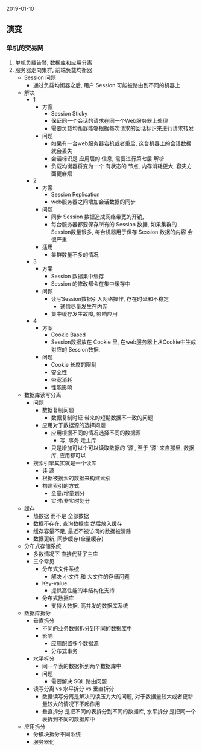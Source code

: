 2019-01-10

## 演变

### 单机的交易网
1. 单机负载告警, 数据库和应用分离
2. 服务器走向集群, 前端负载均衡器
    - Session 问题
        - 通过负载均衡器之后, 用户 Session 可能被路由到不同的机器上
    - 解决
        - 1
            - 方案
                - Session Sticky
                - 保证同一个会话的请求在同一个Web服务器上处理
                - 需要负载均衡器能够根据每次请求的回话标识来进行请求转发
            - 问题
                - 如果有一台web服务器宕机或者重启, 这台机器上的会话数据就会丢失
                - 会话标识是 应用层的 信息, 需要进行第七层 解析
                - 负载均衡器将变为一个 有状态的 节点, 内存消耗更大, 容灾方面更麻烦
        - 2
            - 方案
                - Session Replication
                - web服务器之间增加会话数据的同步
            - 问题
                - 同步 Session 数据造成网络带宽的开销, 
                - 每台服务器都要保存所有的 Session 数据, 如果集群的Session数量很多, 每台机器用于保存 Session 数据的内容
                    会很严重
            - 适用
                - 集群数量不多的情况
        - 3
            - 方案
                - Session 数据集中缓存 
                - Session 的修改都会在集中缓存中
            - 问题
                - 读写Session数据引入网络操作, 存在时延和不稳定
                    - 通信尽量发生在内网
                - 集中缓存发生故障, 影响应用
        - 4 
            - 方案
                - Cookie Based
                - Session数据放在 Cookie 里, 在web服务器上从Cookie中生成对应的 Session数据, 
            - 问题
                - Cookie 长度的限制
                - 安全性
                - 带宽消耗
                - 性能影响
    - 数据库读写分离
        - 问题
            - 数据复制问题
                - 数据复制时延 带来的短期数据不一致的问题
            - 应用对于数据源的选择问题
                - 应用根据不同的情况选择不同的数据源
                    - 写, 事务 走主库
                - 只是增加可以个可以读取数据的 '源', 至于 '源' 来自那里, 数据库, 应用都可以
        - 搜索引擎其实就是一个读库
            - 读 源
            - 根据被搜索的数据来构建索引
            - 构建索引的方式
                - 全量/增量划分
                - 实时/非实时划分
    - 缓存
        - 热数据 而不是 全部数据
        - 数据不存在, 查询数据库 然后放入缓存
        - 缓存容量不足, 最近不被访问的数据被清除
        - 数据更新, 同步缓存(全量缓存)
    - 分布式存储系统
        - 多数情况下 直接代替了主库
        - 三个常见
            - 分布式文件系统
                - 解决 小文件 和 大文件的存储问题
            - Key-value
                - 提供高性能的半结构化支持
            - 分布式数据库
                - 支持大数据, 高并发的数据库系统
    - 数据库拆分
        - 垂直拆分
            - 不同的业务数据拆分到不同的数据库中
            - 影响
                - 应用配置多个数据源
                - 分布式事务
        - 水平拆分
            -  同一个表的数据拆到两个数据库中
            - 问题
                - 需要解决 SQL 路由问题
        - 读写分离 vs 水平拆分 vs 垂直拆分
            - 数据读写分离是解决的读压力大的问题, 对于数据量较大或者更新量较大的情况下不起作用
            - 垂直拆分 是把不同的表拆分到不同的数据库, 水平拆分 是把同一个表拆到不同的数据库中
    - 应用拆分
        - 分模块拆分不同系统
        - 服务器化